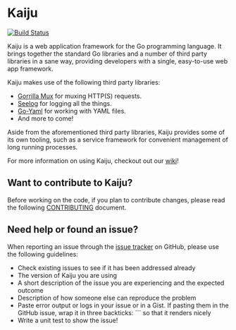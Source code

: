 Kaiju
===
[![Build Status](https://travis-ci.org/drivernation/kaiju.svg?branch=master)](https://travis-ci.org/drivernation/kaiju)

Kaiju is a web application framework for the Go programming language. It brings together the standard Go libraries and a number of third party libraries in a sane way, providing developers with a single, easy-to-use web app framework.

Kaiju makes use of the following third party libraries:
* [Gorrilla Mux](https://github.com/gorilla/mux) for muxing HTTP(S) requests.
* [Seelog](https://github.com/cihub/seelog) for logging all the things.
* [Go-Yaml](https://github.com/go-yaml/yaml) for working with YAML files.
* And more to come!

Aside from the aforementioned third party libraries, Kaiju provides some of its own tooling, such as a service framework for convenient management of long running processes.

For more information on using Kaiju, checkout out our [wiki](https://github.com/drivernation/kaiju/wiki)!

Want to contribute to Kaiju?
---
Before working on the code, if you plan to contribute changes, please read the following [CONTRIBUTING](CONTRIBUTING.md) document.

Need help or found an issue?
---
When reporting an issue through the [issue tracker](https://github.com/drivernation/kaiju/issues?state=open)
on GitHub, please use the following guidelines:

* Check existing issues to see if it has been addressed already
* The version of Kaiju you are using
* A short description of the issue you are experiencing and the expected outcome
* Description of how someone else can reproduce the problem
* Paste error output or logs in your issue or in a Gist. If pasting them in the GitHub
issue, wrap it in three backticks: ```  so that it renders nicely
* Write a unit test to show the issue!
